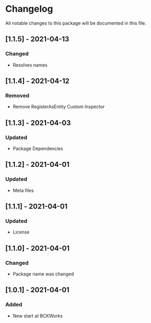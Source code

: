 # Changelog
All notable changes to this package will be documented in this file.

## [1.1.5] - 2021-04-13

### Changed

- Resolves names

## [1.1.4] - 2021-04-12

### Removed

- Remove RegisterAsEntity Custom Inspector

## [1.1.3] - 2021-04-03

### Updated

- Package Dependencies

## [1.1.2] - 2021-04-01

### Updated

- Meta files

## [1.1.1] - 2021-04-01

### Updated

- License

## [1.1.0] - 2021-04-01

### Changed

- Package name was changed

## [1.0.1] - 2021-04-01

### Added 

- New start at BCKWorks
